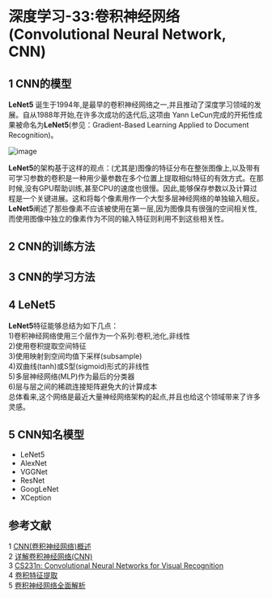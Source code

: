 # 深度学习-33:卷积神经网络(Convolutional Neural Network, CNN)

## 1 CNN的模型

**LeNet5** 诞生于1994年,是最早的卷积神经网络之一,并且推动了深度学习领域的发展。自从1988年开始,在许多次成功的迭代后,这项由 Yann LeCun完成的开拓性成果被命名为**LeNet5**(参见：Gradient-Based Learning Applied to Document Recognition)。

![image](http://static.open-open.com/lib/uploadImg/20160907/20160907100307_377.jpg)

**LeNet5**的架构基于这样的观点：(尤其是)图像的特征分布在整张图像上,以及带有可学习参数的卷积是一种用少量参数在多个位置上提取相似特征的有效方式。在那时候,没有GPU帮助训练,甚至CPU的速度也很慢。因此,能够保存参数以及计算过程是一个关键进展。这和将每个像素用作一个大型多层神经网络的单独输入相反。**LeNet5**阐述了那些像素不应该被使用在第一层,因为图像具有很强的空间相关性,而使用图像中独立的像素作为不同的输入特征则利用不到这些相关性。

## 2 CNN的训练方法

## 3 CNN的学习方法

## 4 LeNet5

**LeNet5**特征能够总结为如下几点：  
1)卷积神经网络使用三个层作为一个系列:卷积,池化,非线性  
2)使用卷积提取空间特征  
3)使用映射到空间均值下采样(subsample)  
4)双曲线(tanh)或S型(sigmoid)形式的非线性  
5)多层神经网络(MLP)作为最后的分类器  
6)层与层之间的稀疏连接矩阵避免大的计算成本  
总体看来,这个网络是最近大量神经网络架构的起点,并且也给这个领域带来了许多灵感。

## 5 CNN知名模型

- LeNet5
- AlexNet
- VGGNet
- ResNet
- GoogLeNet
- XCeption

## 参考文献

1 [CNN(卷积神经网络)概述](http://blog.csdn.net/laingliang/article/details/53073591)  
2 [详解卷积神经网络(CNN)](http://blog.csdn.net/qq_25762497/article/details/51052861)  
3 [CS231n: Convolutional Neural Networks for Visual Recognition](http://cs231n.github.io/convolutional-networks/)   
4 [卷积特征提取](http://deeplearning.stanford.edu/wiki/index.php/%E5%8D%B7%E7%A7%AF%E7%89%B9%E5%BE%81%E6%8F%90%E5%8F%96)   
5 [卷积神经网络全面解析](http://www.moonshile.com/post/juan-ji-shen-jing-wang-luo-quan-mian-jie-xi)  
